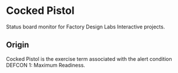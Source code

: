 # Cocked Pistol

Status board monitor for Factory Design Labs Interactive projects.

## Origin

Cocked Pistol is the exercise term associated with the alert condition DEFCON 1: Maximum Readiness.
